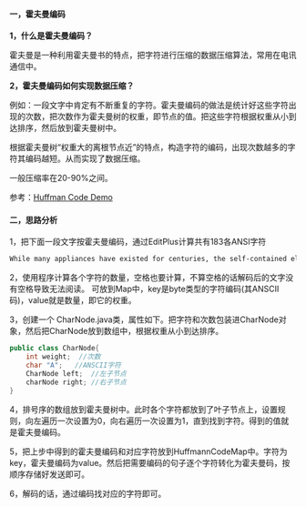#### 一，霍夫曼编码

**1，什么是霍夫曼编码？**

霍夫曼是一种利用霍夫曼书的特点，把字符进行压缩的数据压缩算法，常用在电讯通信中。

**2，霍夫曼编码如何实现数据压缩？**

例如：一段文字中肯定有不断重复的字符。霍夫曼编码的做法是统计好这些字符出现的次数，把次数作为霍夫曼树的权重，即节点的值。把这些字符根据权重从小到达排序，然后放到霍夫曼树中。

根据霍夫曼树“权重大的离根节点近”的特点，构造字符的编码，出现次数越多的字符其编码越短。从而实现了数据压缩。

一般压缩率在20-90%之间。

参考：<a href="https://www.reddit.com/r/javaexamples/comments/3gatvr/intermediate_huffman_tree_encoding/">Huffman Code Demo</a>

#### 二，思路分析

1，把下面一段文字按霍夫曼编码，通过EditPlus计算共有183各ANSI字符

```txt
While many appliances have existed for centuries, the self-contained electric or gas powered appliances are a uniquely American innovation that emerged in the early twentieth century.
```

2，使用程序计算各个字符的数量，空格也要计算，不算空格的话解码后的文字没有空格导致无法阅读。
可放到Map中，key是byte类型的字符编码(其ANSCII码)，value就是数量，即它的权重。

3，创建一个 CharNode.java类，属性如下。把字符和次数包装进CharNode对象，然后把CharNode放到数组中，根据权重从小到达排序。

```java
public class CharNode{
    int weight;  //次数
    char "A";   //ANSCII字符
    CharNode left;  //左子节点
    charNode right; //右子节点
}
```

4，排号序的数组放到霍夫曼树中。此时各个字符都放到了叶子节点上，设置规则，向左遍历一次设置为0，向右遍历一次设置为1，直到找到字符。得到的值就是霍夫曼编码。

5，把上步中得到的霍夫曼编码和对应字符放到HuffmannCodeMap中。字符为key，霍夫曼编码为value。然后把需要编码的句子逐个字符转化为霍夫曼码，按顺序存储好发送即可。

6，解码的话，通过编码找对应的字符即可。





